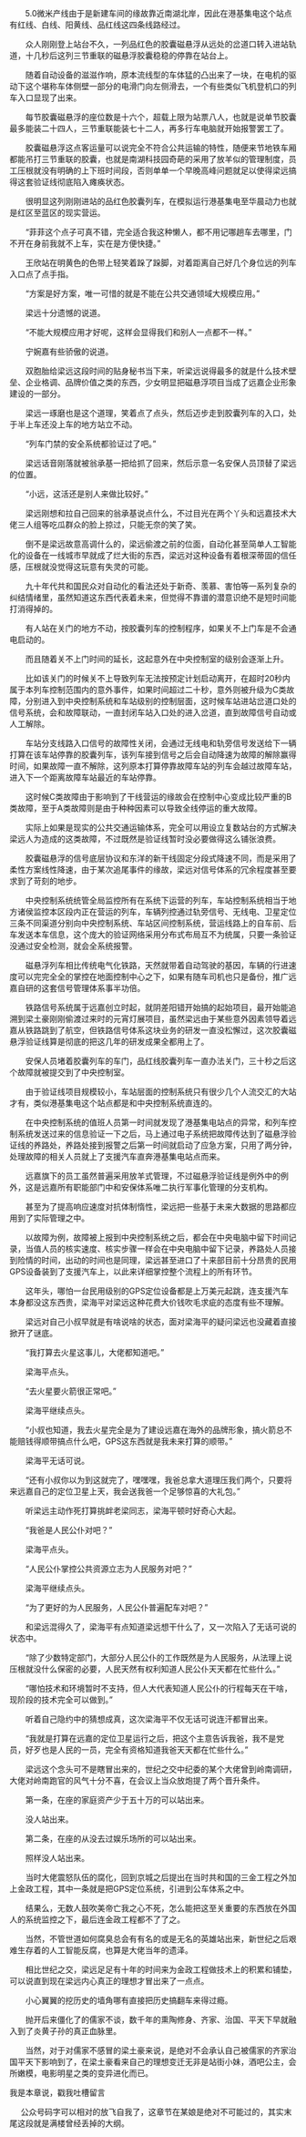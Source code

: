        5.0微米产线由于是新建车间的缘故靠近南湖北岸，因此在港基集电这个站点有红线、白线、阳黄线、品红线这四条线路经过。

　　众人刚刚登上站台不久，一列品红色的胶囊磁悬浮从远处的岔道口转入进站轨道，十几秒后这列三节重联的磁悬浮胶囊稳稳的停靠在站台上。

　　随着自动设备的滋滋作响，原本流线型的车体猛的凸出来了一块，在电机的驱动下这个堪称车体侧壁一部分的电滑门向左侧滑去，一个有些类似飞机登机口的列车入口显现了出来。

　　每节胶囊磁悬浮的座位数是十六个，超载上限为站票八人，也就是说单节胶囊最多能装二十四人，三节重联能装七十二人，再多行车电脑就开始报警罢工了。

　　胶囊磁悬浮这点客运量可以说完全不符合公共运输的特性，随便来节地铁车厢都能吊打三节重联的胶囊，也就是南湖科技园奇葩的采用了放羊似的管理制度，员工压根就没有明确的上下班时间段，否则单单一个早晚高峰问题就足以使得梁远搞得这套验证线彻底陷入瘫痪状态。

　　很明显这列刚刚进站的品红色胶囊列车，在模拟运行港基集电至华晨动力也就是红区至蓝区的现实营运。

　　“菲菲这个点子可真不错，完全适合我这种懒人，都不用记哪趟车去哪里，门不开在身前我就不上车，实在是方便快捷。”

　　王欣站在明黄色的色带上轻笑着跺了跺脚，对着距离自己好几个身位远的列车入口点了点手指。

　　“方案是好方案，唯一可惜的就是不能在公共交通领域大规模应用。”

　　梁远十分遗憾的说道。

　　“不能大规模应用才好呢，这样会显得我们和别人一点都不一样。”

　　宁婉嘉有些骄傲的说道。

　　双胞胎给梁远这段时间的贴身秘书当下来，听梁远说得最多的就是什么技术壁垒、企业格调、品牌价值之类的东西，少女明显把磁悬浮项目当成了远嘉企业形象建设的一部分。

　　梁远一琢磨也是这个道理，笑着点了点头，然后迈步走到胶囊列车的入口，处于半上车还没上车的地方站立不动。

　　“列车门禁的安全系统都验证过了吧。”

　　梁远话音刚落就被翁承基一把给抓了回来，然后示意一名安保人员顶替了梁远的位置。

　　“小远，这活还是别人来做比较好。”

　　梁远刚想和拉自己回来的翁承基说点什么，不过目光在两个丫头和远嘉技术大佬三人组等吃瓜群众的脸上掠过，只能无奈的笑了笑。

　　倒不是梁远故意高调什么的，梁远偷渡之前的位面，自动化甚至简单人工智能化的设备在一线城市早就成了烂大街的东西，梁远对这种设备有着根深蒂固的信任感，压根就没觉得这玩意有失灵的可能。

　　九十年代共和国民众对自动化的看法还处于新奇、羡慕、害怕等一系列复杂的纠结情绪里，虽然知道这东西代表着未来，但觉得不靠谱的潜意识绝不是短时间能打消得掉的。

　　有人站在关门的地方不动，按胶囊列车的控制程序，如果关不上门车是不会通电启动的。

　　而且随着关不上门时间的延长，这起意外在中央控制室的级别会逐渐上升。

　　比如该关门的时候关不上导致列车无法按预定计划启动离开，在超时20秒内属于本列车控制范围内的意外事件，如果时间超过二十秒，意外则被升级为C类故障，分别进入到中央控制系统和车站级别的控制层面，这时候车站进站岔道口处的信号系统，会和故障联动，一直封闭车站入口处的进入岔道，直到故障信号自动或人工解除。

　　车站分支线路入口信号的故障性关闭，会通过无线电和轨旁信号发送给下一辆打算在该车站停靠的胶囊列车，该列车接到信号之后会自动降速为故障的解除赢得时间，如果故障一直不解除，这列原本打算停靠故障车站的列车会越过故障车站，进入下一个距离故障车站最近的车站停靠。

　　这时候C类故障由于影响到了干线营运的缘故会在控制中心变成比较严重的B类故障，至于A类故障则是由于种种因素可以导致全线停运的重大故障。

　　实际上如果是现实的公共交通运输体系，完全可以用设立复数站台的方式解决梁远人为造成的这类故障，不过既然是验证线暂时没必要做得这么铺张浪费。

　　胶囊磁悬浮的信号底层协议和东洋的新干线固定分段式降速不同，而是采用了柔性方案线性降速，由于某次追尾事件的缘故，梁远对信号体系的冗余程度甚至要求到了苛刻的地步。

　　中央控制系统统管全局监控所有在系统下运营的列车，车站控制系统相当于地方诸侯监控本区段内正在营运的列车，车辆列控通过轨旁信号、无线电、卫星定位三条不同渠道分别向中央控制系统、车站区间控制系统，营运线路上的自车前、后车发送本车信息，这个庞大的验证网络采用分布式布局互不为统属，只要一条验证没通过安全检测，就会全系统报警。

　　磁悬浮列车相比传统电气化铁路，天然就带着自动驾驶的基因，车辆的行进速度可以完完全全的掌控在地面控制中心之下，如果有随车司机也只是备份，推广远嘉自研的这套信号管理体系事半功倍。

　　铁路信号系统属于远嘉创立时起，就阴差阳错开始搞的起始项目，最开始能追溯到梁土豪刚刚偷渡过来时的元宵灯展项目，虽然梁远由于某些意外因素领导着远嘉从铁路跳到了航空，但铁路信号体系这块业务的研发一直没松懈过，这次胶囊磁悬浮验证线算是彻底的把这几年的研发成果全都用上了。

　　安保人员堵着胶囊列车的车门，品红线胶囊列车一直办法关门，三十秒之后这个故障就被提交到了中央控制室。

　　由于验证线项目规模较小，车站层面的控制系统只有很少几个人流交汇的大站才有，类似港基集电这个站点都是和中央控制系统直连的。

　　在中央控制系统的值班人员第一时间就发现了港基集电站点的异常，和列车控制系统发送过来的信息验证一下之后，马上通过电子系统把故障传达到了磁悬浮验证线的养路处，养路处接到报警之后第一时间就启动了应急方案，只用了两分钟，处理故障的相关人员就上了支援汽车直奔港基集电站点而来。

　　远嘉旗下的员工虽然普遍采用放羊式管理，不过磁悬浮验证线是例外中的例外，这是远嘉所有职能部门中和安保体系唯二执行军事化管理的分支机构。

　　甚至为了提高响应速度对抗体制惰性，梁远把一些基于未来大数据的思路都应用到了实际管理之中。

　　以故障为例，故障被上报到中央控制系统之后，都会在中央电脑中留下时间记录，当值人员的核实速度、核实步骤一样会在中央电脑中留下记录，养路处人员接到险情的时间，出动的时间也是同理，梁远甚至进口了十来部目前十分昂贵的民用GPS设备装到了支援汽车上，以此来详细掌控整个流程上的所有环节。

　　这年头，哪怕一台民用级别的GPS定位设备都是上万美元起跳，连支援汽车本身都没这东西贵，梁海平对梁远这种花费大价钱吹毛求疵的态度有些不理解。

　　梁远对自己小叔早就是有啥说啥的状态，面对梁海平的疑问梁远也没藏着直接掀开了谜底。

　　“我打算去火星这事儿，大佬都知道吧。”

　　梁海平点头。

　　“去火星要火箭很正常吧。”

　　梁海平继续点头。

　　“小叔也知道，我去火星完全是为了建设远嘉在海外的品牌形象，搞火箭总不能赔钱得顺带搞点什么吧，GPS这东西就是我未来打算的顺带。”

　　梁海平无话可说。

　　“还有小叔你以为到这就完了，嘿嘿嘿，我爸总拿大道理压我们两个，只要将来远嘉自己的定位卫星上天，我会送我爸一个足够惊喜的大礼包。”

　　听梁远主动作死打算挑衅老梁同志，梁海平顿时好奇心大起。

　　“我爸是人民公仆对吧？”

　　梁海平点头。

　　“人民公仆掌控公共资源立志为人民服务对吧？”

　　梁海平继续点头。

　　“为了更好的为人民服务，人民公仆普遍配车对吧？”

　　和梁远混得久了，梁海平有点知道梁远想干什么了，又一次陷入了无话可说的状态中。

　　“除了少数特定部门，大部分人民公仆的工作既然是为人民服务，从法理上说压根就没什么保密的必要，人民天然有权利知道人民公仆天天都在忙些什么。”

　　“哪怕技术和环境暂时不支持，但人大代表知道人民公仆的行程每天在干啥，现阶段的技术完全可以做到。”

　　听着自己隐约中的猜想成真，这次梁海平不仅无话可说连汗都冒出来。

　　“我就是打算在远嘉的定位卫星运行之后，把这个主意告诉我爸，我不是党员，好歹也是人民的一员，完全有资格知道我爸天天都在忙些什么。”

　　梁远这个念头可不是瞎冒出来的，世纪之交中纪委的某个大佬曾到岭南调研，大佬对岭南跑官的风气十分不喜，在会议上当众放炮提了两个晋升条件。

　　第一条，在座的家庭资产少于五十万的可以站出来。

　　没人站出来。

　　第二条，在座的从没去过娱乐场所的可以站出来。

　　照样没人站出来。

　　当时大佬震怒队伍的腐化，回到京城之后提出在当时共和国的三金工程之外加上金政工程，其中一条就是把GPS定位系统，引进到公车体系之中。

　　结果么，无数人鼓吹美帝亡我之心不死，怎么能把这至关重要的东西放在外国人的系统监控之下，最后连金政工程都不了了之。

　　当然，不管世道如何腐臭总会有有名的或是无名的英雄站出来，新世纪之后艰难生存着的人工智能反腐，也算是大佬当年的遗泽。

　　相比世纪之交，梁远足足有十年的时间来为金政工程做技术上的积累和铺垫，可以说直到现在梁远内心真正的理想才冒出来了一点点。

　　小心翼翼的挖历史的墙角哪有直接把历史搞翻车来得过瘾。

　　抛开后来僵化了的儒家不谈，数千年的熏陶修身、齐家、治国、平天下早就融入到了炎黄子孙的真正血脉里。

　　当然，对于对儒家不感冒的梁土豪来说，是绝对不会承认自己被儒家的齐家治国平天下影响到了，在梁土豪看来自己的理想变迁无非是站街小妹，酒吧公主，会所嫩模，电影明星之类的变异进化而已。　

我是本章说，戳我吐槽留言

     公众号码字可以相对的放飞自我了，这章节在某娘是绝对不可能过的，其实末尾这段就是满楼曾经丢掉的大纲。